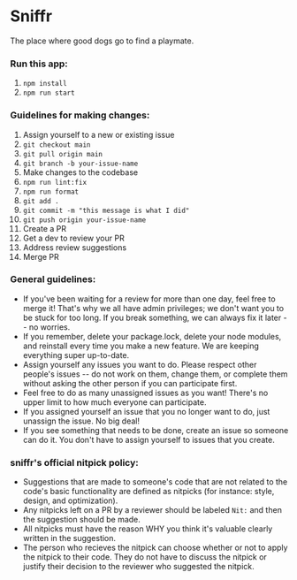 # Sniffr

The place where good dogs go to find a playmate.

### Run this app:

1. `npm install`
2. `npm run start`

### Guidelines for making changes:

1. Assign yourself to a new or existing issue
2. `git checkout main`
3. `git pull origin main`
4. `git branch -b your-issue-name`
5. Make changes to the codebase
6. `npm run lint:fix`
7. `npm run format`
8. `git add .`
9. `git commit -m "this message is what I did"`
10. `git push origin your-issue-name`
11. Create a PR
12. Get a dev to review your PR
13. Address review suggestions
14. Merge PR

### General guidelines:

- If you've been waiting for a review for more than one day, feel free to merge it! That's why we all have admin privileges; we don't want you to be stuck for too long. If you break something, we can always fix it later -- no worries.
- If you remember, delete your package.lock, delete your node modules, and reinstall every time you make a new feature. We are keeping everything super up-to-date.
- Assign yourself any issues you want to do. Please respect other people's issues -- do not work on them, change them, or complete them without asking the other person if you can participate first.
- Feel free to do as many unassigned issues as you want! There's no upper limit to how much everyone can participate.
- If you assigned yourself an issue that you no longer want to do, just unassign the issue. No big deal!
- If you see something that needs to be done, create an issue so someone can do it. You don't have to assign yourself to issues that you create.

### sniffr's official nitpick policy:

- Suggestions that are made to someone's code that are not related to the code's basic functionality are defined as nitpicks (for instance: style, design, and optimization).
- Any nitpicks left on a PR by a reviewer should be labeled `Nit:` and then the suggestion should be made.
- All nitpicks must have the reason WHY you think it's valuable clearly written in the suggestion.
- The person who recieves the nitpick can choose whether or not to apply the nitpick to their code. They do not have to discuss the nitpick or justify their decision to the reviewer who suggested the nitpick.

